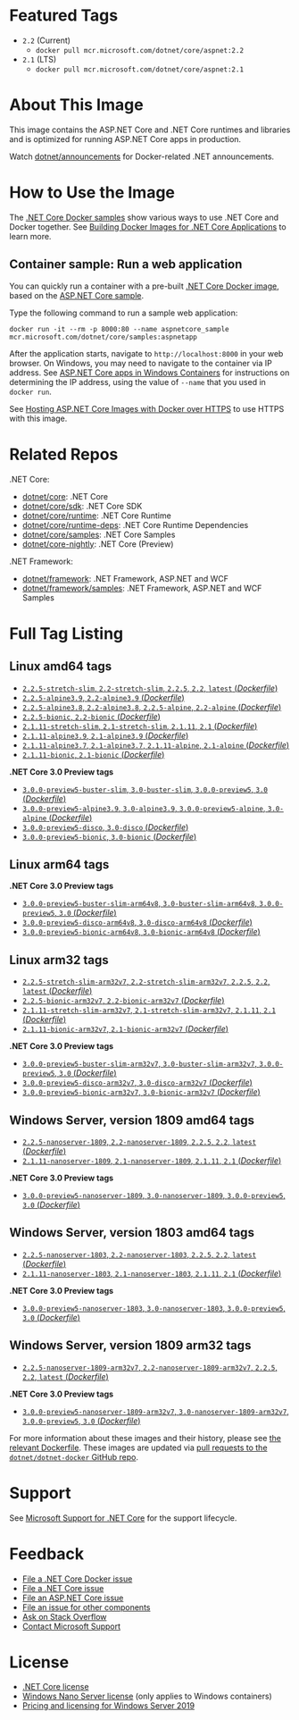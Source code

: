 # Featured Tags

* `2.2` (Current)
  * `docker pull mcr.microsoft.com/dotnet/core/aspnet:2.2`
* `2.1` (LTS)
  * `docker pull mcr.microsoft.com/dotnet/core/aspnet:2.1`

# About This Image

This image contains the ASP.NET Core and .NET Core runtimes and libraries and is optimized for running ASP.NET Core apps in production.

Watch [dotnet/announcements](https://github.com/dotnet/announcements/labels/Docker) for Docker-related .NET announcements.

# How to Use the Image

The [.NET Core Docker samples](https://github.com/dotnet/dotnet-docker/blob/master/samples/README.md) show various ways to use .NET Core and Docker together. See [Building Docker Images for .NET Core Applications](https://docs.microsoft.com/dotnet/core/docker/building-net-docker-images) to learn more.

## Container sample: Run a web application

You can quickly run a container with a pre-built [.NET Core Docker image](https://hub.docker.com/_/microsoft-dotnet-core-samples/), based on the [ASP.NET Core sample](https://github.com/dotnet/dotnet-docker/blob/master/samples/aspnetapp/README.md).

Type the following command to run a sample web application:

```console
docker run -it --rm -p 8000:80 --name aspnetcore_sample mcr.microsoft.com/dotnet/core/samples:aspnetapp
```

After the application starts, navigate to `http://localhost:8000` in your web browser. On Windows, you may need to navigate to the container via IP address. See [ASP.NET Core apps in Windows Containers](https://github.com/dotnet/dotnet-docker/blob/master/samples/aspnetapp/aspnetcore-docker-windows.md) for instructions on determining the IP address, using the value of `--name` that you used in `docker run`.

See [Hosting ASP.NET Core Images with Docker over HTTPS](https://github.com/dotnet/dotnet-docker/blob/master/samples/aspnetapp/aspnetcore-docker-https.md) to use HTTPS with this image.

# Related Repos

.NET Core:

* [dotnet/core](https://hub.docker.com/_/microsoft-dotnet-core/): .NET Core
* [dotnet/core/sdk](https://hub.docker.com/_/microsoft-dotnet-core-sdk/): .NET Core SDK
* [dotnet/core/runtime](https://hub.docker.com/_/microsoft-dotnet-core-runtime/): .NET Core Runtime
* [dotnet/core/runtime-deps](https://hub.docker.com/_/microsoft-dotnet-core-runtime-deps/): .NET Core Runtime Dependencies
* [dotnet/core/samples](https://hub.docker.com/_/microsoft-dotnet-core-samples/): .NET Core Samples
* [dotnet/core-nightly](https://hub.docker.com/_/microsoft-dotnet-core-nightly/): .NET Core (Preview)

.NET Framework:

* [dotnet/framework](https://hub.docker.com/_/microsoft-dotnet-framework/): .NET Framework, ASP.NET and WCF
* [dotnet/framework/samples](https://hub.docker.com/_/microsoft-dotnet-framework-samples/): .NET Framework, ASP.NET and WCF Samples

# Full Tag Listing

## Linux amd64 tags

- [`2.2.5-stretch-slim`, `2.2-stretch-slim`, `2.2.5`, `2.2`, `latest` (*Dockerfile*)](https://github.com/dotnet/dotnet-docker/blob/master/2.2/aspnet/stretch-slim/amd64/Dockerfile)
- [`2.2.5-alpine3.9`, `2.2-alpine3.9` (*Dockerfile*)](https://github.com/dotnet/dotnet-docker/blob/master/2.2/aspnet/alpine3.9/amd64/Dockerfile)
- [`2.2.5-alpine3.8`, `2.2-alpine3.8`, `2.2.5-alpine`, `2.2-alpine` (*Dockerfile*)](https://github.com/dotnet/dotnet-docker/blob/master/2.2/aspnet/alpine3.8/amd64/Dockerfile)
- [`2.2.5-bionic`, `2.2-bionic` (*Dockerfile*)](https://github.com/dotnet/dotnet-docker/blob/master/2.2/aspnet/bionic/amd64/Dockerfile)
- [`2.1.11-stretch-slim`, `2.1-stretch-slim`, `2.1.11`, `2.1` (*Dockerfile*)](https://github.com/dotnet/dotnet-docker/blob/master/2.1/aspnet/stretch-slim/amd64/Dockerfile)
- [`2.1.11-alpine3.9`, `2.1-alpine3.9` (*Dockerfile*)](https://github.com/dotnet/dotnet-docker/blob/master/2.1/aspnet/alpine3.9/amd64/Dockerfile)
- [`2.1.11-alpine3.7`, `2.1-alpine3.7`, `2.1.11-alpine`, `2.1-alpine` (*Dockerfile*)](https://github.com/dotnet/dotnet-docker/blob/master/2.1/aspnet/alpine3.7/amd64/Dockerfile)
- [`2.1.11-bionic`, `2.1-bionic` (*Dockerfile*)](https://github.com/dotnet/dotnet-docker/blob/master/2.1/aspnet/bionic/amd64/Dockerfile)

**.NET Core 3.0 Preview tags**

- [`3.0.0-preview5-buster-slim`, `3.0-buster-slim`, `3.0.0-preview5`, `3.0` (*Dockerfile*)](https://github.com/dotnet/dotnet-docker/blob/master/3.0/aspnet/buster-slim/amd64/Dockerfile)
- [`3.0.0-preview5-alpine3.9`, `3.0-alpine3.9`, `3.0.0-preview5-alpine`, `3.0-alpine` (*Dockerfile*)](https://github.com/dotnet/dotnet-docker/blob/master/3.0/aspnet/alpine3.9/amd64/Dockerfile)
- [`3.0.0-preview5-disco`, `3.0-disco` (*Dockerfile*)](https://github.com/dotnet/dotnet-docker/blob/master/3.0/aspnet/disco/amd64/Dockerfile)
- [`3.0.0-preview5-bionic`, `3.0-bionic` (*Dockerfile*)](https://github.com/dotnet/dotnet-docker/blob/master/3.0/aspnet/bionic/amd64/Dockerfile)

## Linux arm64 tags

**.NET Core 3.0 Preview tags**

- [`3.0.0-preview5-buster-slim-arm64v8`, `3.0-buster-slim-arm64v8`, `3.0.0-preview5`, `3.0` (*Dockerfile*)](https://github.com/dotnet/dotnet-docker/blob/master/3.0/aspnet/buster-slim/arm64v8/Dockerfile)
- [`3.0.0-preview5-disco-arm64v8`, `3.0-disco-arm64v8` (*Dockerfile*)](https://github.com/dotnet/dotnet-docker/blob/master/3.0/aspnet/disco/arm64v8/Dockerfile)
- [`3.0.0-preview5-bionic-arm64v8`, `3.0-bionic-arm64v8` (*Dockerfile*)](https://github.com/dotnet/dotnet-docker/blob/master/3.0/aspnet/bionic/arm64v8/Dockerfile)

## Linux arm32 tags

- [`2.2.5-stretch-slim-arm32v7`, `2.2-stretch-slim-arm32v7`, `2.2.5`, `2.2`, `latest` (*Dockerfile*)](https://github.com/dotnet/dotnet-docker/blob/master/2.2/aspnet/stretch-slim/arm32v7/Dockerfile)
- [`2.2.5-bionic-arm32v7`, `2.2-bionic-arm32v7` (*Dockerfile*)](https://github.com/dotnet/dotnet-docker/blob/master/2.2/aspnet/bionic/arm32v7/Dockerfile)
- [`2.1.11-stretch-slim-arm32v7`, `2.1-stretch-slim-arm32v7`, `2.1.11`, `2.1` (*Dockerfile*)](https://github.com/dotnet/dotnet-docker/blob/master/2.1/aspnet/stretch-slim/arm32v7/Dockerfile)
- [`2.1.11-bionic-arm32v7`, `2.1-bionic-arm32v7` (*Dockerfile*)](https://github.com/dotnet/dotnet-docker/blob/master/2.1/aspnet/bionic/arm32v7/Dockerfile)

**.NET Core 3.0 Preview tags**

- [`3.0.0-preview5-buster-slim-arm32v7`, `3.0-buster-slim-arm32v7`, `3.0.0-preview5`, `3.0` (*Dockerfile*)](https://github.com/dotnet/dotnet-docker/blob/master/3.0/aspnet/buster-slim/arm32v7/Dockerfile)
- [`3.0.0-preview5-disco-arm32v7`, `3.0-disco-arm32v7` (*Dockerfile*)](https://github.com/dotnet/dotnet-docker/blob/master/3.0/aspnet/disco/arm32v7/Dockerfile)
- [`3.0.0-preview5-bionic-arm32v7`, `3.0-bionic-arm32v7` (*Dockerfile*)](https://github.com/dotnet/dotnet-docker/blob/master/3.0/aspnet/bionic/arm32v7/Dockerfile)

## Windows Server, version 1809 amd64 tags

- [`2.2.5-nanoserver-1809`, `2.2-nanoserver-1809`, `2.2.5`, `2.2`, `latest` (*Dockerfile*)](https://github.com/dotnet/dotnet-docker/blob/master/2.2/aspnet/nanoserver-1809/amd64/Dockerfile)
- [`2.1.11-nanoserver-1809`, `2.1-nanoserver-1809`, `2.1.11`, `2.1` (*Dockerfile*)](https://github.com/dotnet/dotnet-docker/blob/master/2.1/aspnet/nanoserver-1809/amd64/Dockerfile)

**.NET Core 3.0 Preview tags**

- [`3.0.0-preview5-nanoserver-1809`, `3.0-nanoserver-1809`, `3.0.0-preview5`, `3.0` (*Dockerfile*)](https://github.com/dotnet/dotnet-docker/blob/master/3.0/aspnet/nanoserver-1809/amd64/Dockerfile)

## Windows Server, version 1803 amd64 tags

- [`2.2.5-nanoserver-1803`, `2.2-nanoserver-1803`, `2.2.5`, `2.2`, `latest` (*Dockerfile*)](https://github.com/dotnet/dotnet-docker/blob/master/2.2/aspnet/nanoserver-1803/amd64/Dockerfile)
- [`2.1.11-nanoserver-1803`, `2.1-nanoserver-1803`, `2.1.11`, `2.1` (*Dockerfile*)](https://github.com/dotnet/dotnet-docker/blob/master/2.1/aspnet/nanoserver-1803/amd64/Dockerfile)

**.NET Core 3.0 Preview tags**

- [`3.0.0-preview5-nanoserver-1803`, `3.0-nanoserver-1803`, `3.0.0-preview5`, `3.0` (*Dockerfile*)](https://github.com/dotnet/dotnet-docker/blob/master/3.0/aspnet/nanoserver-1803/amd64/Dockerfile)

## Windows Server, version 1809 arm32 tags

- [`2.2.5-nanoserver-1809-arm32v7`, `2.2-nanoserver-1809-arm32v7`, `2.2.5`, `2.2`, `latest` (*Dockerfile*)](https://github.com/dotnet/dotnet-docker/blob/master/2.2/aspnet/nanoserver-1809/arm32v7/Dockerfile)

**.NET Core 3.0 Preview tags**

- [`3.0.0-preview5-nanoserver-1809-arm32v7`, `3.0-nanoserver-1809-arm32v7`, `3.0.0-preview5`, `3.0` (*Dockerfile*)](https://github.com/dotnet/dotnet-docker/blob/master/3.0/aspnet/nanoserver-1809/arm32v7/Dockerfile)

For more information about these images and their history, please see [the relevant Dockerfile](https://github.com/dotnet/dotnet-docker/search?utf8=%E2%9C%93&q=FROM&type=Code). These images are updated via [pull requests to the `dotnet/dotnet-docker` GitHub repo](https://github.com/dotnet/dotnet-docker/pulls).

# Support

See [Microsoft Support for .NET Core](https://github.com/dotnet/core/blob/master/microsoft-support.md) for the support lifecycle.

# Feedback

* [File a .NET Core Docker issue](https://github.com/dotnet/dotnet-docker/issues)
* [File a .NET Core issue](https://github.com/dotnet/core/issues)
* [File an ASP.NET Core issue](https://github.com/aspnet/home/issues)
* [File an issue for other components](Documentation/core-repos.md)
* [Ask on Stack Overflow](https://stackoverflow.com/questions/tagged/.net-core)
* [Contact Microsoft Support](https://support.microsoft.com/contactus/)

# License

* [.NET Core license](https://github.com/dotnet/dotnet-docker/blob/master/LICENSE)
* [Windows Nano Server license](https://hub.docker.com/_/microsoft-windows-nanoserver/) (only applies to Windows containers)
* [Pricing and licensing for Windows Server 2019](https://www.microsoft.com/en-us/cloud-platform/windows-server-pricing)
